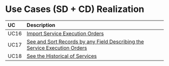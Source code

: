# Use Cases (SD + CD) Realization


| UC  | Description                                                               |                   
|:----|:------------------------------------------------------------------------|
| UC16 | [Import Service Execution Orders](Design/UC16_ImportServiceExecutionOrders.md)   |
| UC17 | [See and Sort Records by any Field Describing the Service Execution Orders](Design/UC17_SeeAndSortRecordsByAnyFieldDescribingServiceExecutionOrders.md)|
| UC18 | [See the Historical of Services](Design/UC18_HistoricalServicesByClient.md)|
